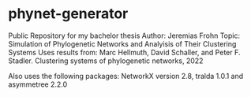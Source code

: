 # phynet-generator
Public Repository for my bachelor thesis
Author: Jeremias Frohn
Topic: Simulation of Phylogenetic Networks and Analyisis of Their Clustering Systems
Uses results from: Marc Hellmuth, David Schaller, and Peter F. Stadler. Clustering systems of phylogenetic networks, 2022

Also uses the following packages: NetworkX version 2.8, tralda 1.0.1 and asymmetree 2.2.0
